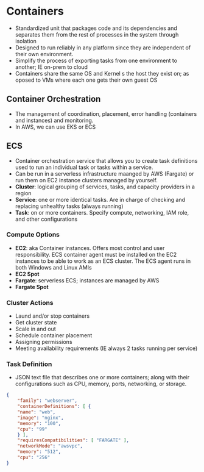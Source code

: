 # Containers
* Standardized unit that packages code and its dependencies and separates them from the rest of processes in the system through isolation
* Designed to run reliably in any platform since they are independent of their own environment.
* Simplify the process of exporting tasks from one environment to another; IE on-prem to cloud
* Containers share the same OS and Kernel s the host they exist on; as oposed to VMs where each one gets their own guest OS

## Container Orchestration
* The management of coordination, placement, error handling (containers and instances) and monitoring.
* In AWS, we can use EKS or ECS

## ECS
* Container orchestration service that allows you to create task definitions used to run an individual task or tasks within a service.
* Can be run in a serverless infrastructure maanged by AWS (Fargate) or run them on EC2 instance clusters managed by yourself.
* **Cluster**: logical grouping of services, tasks, and capacity providers in a region
* **Service**: one or more identical tasks. Are in charge of checking and replacing unhealthy tasks (always running)
* **Task**: on or more containers. Specify compute, networking, IAM role, and other configurations

### Compute Options
* **EC2**: aka Container instances. Offers most control and user responsibility. ECS container agent must be installed on the EC2 instances to be able to work as an ECS cluster. The ECS agent runs in both Windows and Linux AMIs
* **EC2 Spot**
* **Fargate**: serverless ECS; instances are managed by AWS
* **Fargate Spot**

### Cluster Actions
* Laund and/or stop containers
* Get cluster state
* Scale in and out
* Schedule container placement
* Assigning permissions
* Meeting availability requirements (IE always 2 tasks running per service)

### Task Definition
* JSON text file that describes one or more containers; along with their configurations such as CPU, memory, ports, networking, or storage.
```json
{
    "family": "webserver",
    "containerDefinitions": [ {
    "name": "web",
    "image": "nginx",
    "memory": "100",
    "cpu": "99"
    } ],
    "requiresCompatibilities": [ "FARGATE" ],
    "networkMode": "awsvpc",
    "memory": "512",
    "cpu": "256"
}
```